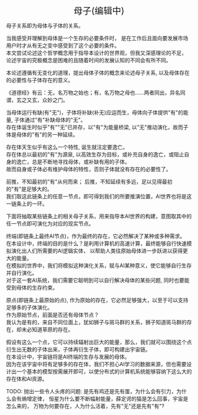 <center><font size=5>母子(编辑中)</font></center>

母子关系即为母体与子体的关系。

当我感受并理解到母体是一个生存的必要条件时，
是在工作后且面向要发展市场用户时才从有无之变中感受到了这个必要的条件。<br/>
本文尝试论述这个哲学概念用于指导本设计的世界观，但我又深感理论的不足，
论述宇宙的究极概念是困难的且随着时间的发展认知的不同会有所不同。

本论述遵循有无变化的道理，提出母体子体的概念来论述母子关系,
以及母体存在的必要性与子体存在的意义。

《道德经》有云：无，名万物之始也；有，名万物之母也......两者同出，异名同谓，玄之又玄，众妙之门。<br/>

当母体运行有缺(有"无")，子体将补缺(补无)应运而生，母体向子体提供"有"的能量, 子体通过"有"补缺母体的"无"。<br/>
存在体诞生时似乎"有""无"已并存，以"有"为能量桥梁, 以"无"推动演化，故而子体是母体的"有"的另一种延续。<br/>

存在体天生似乎有这么一个特性, 诞生就注定要逸亡。<br/>
存在体总以最初的"有"为源泉, 以高效生存为目标，或补充自身的逸亡，或阻止自身的逸亡，总是不断地寻找母体，或补缺有用的子体。<br/>
故而自身或子体必有维护母体的特性，否则子体就没有存在的必要性了。<br/>

前推，不知最初的"有"从何而来； 后推，不知延续有多远，足以见得最初的"有"是足够大的。<br/>
我们取这此链条上的任意一节点，即可得到我们的所要推演位置，AI世界也将是这一链条上的一环。

下面将抽取某些链条上的相关母子关系，用来指导本AI世界的构建，意图取其中的任一节点即可演化为对应的现实节点。

终端(即链条上最终AI节点)，作为最终的存在，它必然解决了某种或多种需求。<br/>
在本设计中，终端的目的是什么？是利用计算机的高速计算，最终能够自行快速模拟演化出人们所需要的AI逻辑实体，
以帮助人类往原始母体进一步跃进以获得更大的能量。<br/>
在模拟的世界中，我们将模拟这种演化关系，赋与AI某种意义，使它能够自行生存并自行演化。<br/>
对于这一套AI系统，我们需要它聪明到可以自行解决母体的某些问题, 同时也要能受到母体的生存约束。<br/>

原点(即链条上最原始的点), 作为原始的存在，它必然足够强大，以至于可以支持足够多的子体演化。<br/> 
作为原始节点，前面是否还有母体节点？<br/>
我认为是有的，来自不同位面上，犹如狮子与斑马群的关系，狮子知道斑马群的存在，却未必知道草原的存在。

假设有这么一个点，它可以持续辐射出巨大的能量，那么，我们就可以围绕这个点衍生出无数的子体出来，子体再衍生子体，即可构建出宇宙链。<br />
在本设计中，宇宙链将是AI终端的生存与发展的母体。<br/>
因为在该宇宙中将有足够多的存在体，我们不担心AI学习的数据来源，但也需要设计出一个基本的模型按需展开即可，以使分布式的计算机系统能够容纳下这么大的存在体和AI资源。<br/>


TODO:
抛出一些令人头疼的问题:
是先有鸡还是先有蛋，为什么会有引力，为什么会有熵增定律，
恒星为什么要不断幅射能量，薛定谔的猫是怎么回事，宇宙是怎么来的，
万物为何要存在，人为什么活着，先有"无"还是先有"有"?
